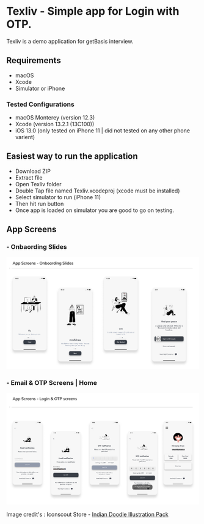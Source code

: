 # Texliv - Simple app for Login with OTP.
Texliv is a demo application for getBasis interview.

## Requirements
- macOS
- Xcode
- Simulator or iPhone

### Tested Configurations
- macOS Monterey (version 12.3)
- Xcode (version 13.2.1 (13C100))
- iOS 13.0 (only tested on iPhone 11 | did not tested on any other phone varient)

## Easiest way to run the application
- Download ZIP
- Extract file
- Open Texliv folder
- Double Tap file named Texliv.xcodeproj (xcode must be installed)
- Select simulator to run (iPhone 11)
- Then hit run button
- Once app is loaded on simulator you are good to go on testing.

## App Screens

### - Onbaording Slides
<img src="https://github.com/csprasad/Texliv/blob/main/App%20Screens/App_screen_1.png" data-canonical-src="https://github.com/csprasad/Texliv/blob/main/App%20Screens/App_screen_1.png"/>

### - Email & OTP Screens | Home
<img src="https://github.com/csprasad/Texliv/blob/main/App%20Screens/App_screen_2.png" data-canonical-src="https://github.com/csprasad/Texliv/blob/main/App%20Screens/App_screen_2.png" />



Image credit's : Iconscout Store - [Indian Doodle Illustration Pack](https://iconscout.com/illustration-pack/indian-doodle)
